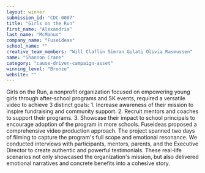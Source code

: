 ```yaml
---
layout: winner
submission_id: "CDC-0007"
title: "Girls on the Run"
first_name: "Alexandria"
last_name: "McManus"
company_name: "Fuseideas"
school_name: ""
creative_team_members: "Will Claflin Simran Gulati Olivia Rasmussen"
name: "Shannon Crane"
category: "cause-driven-campaign-asset"
winning_level: "Bronze"
website: ""
---
```


Girls on the Run, a nonprofit organization focused on empowering young girls through after-school programs and 5K events, required a versatile video to achieve 3 distinct goals: 1. Increase awareness of their mission to inspire fundraising and community support. 2. Recruit mentors and coaches to support their programs. 3. Showcase their impact to school principals to encourage adoption of the program in more schools. Fuseideas proposed a comprehensive video production approach. The project spanned two days of filming to capture the program's full scope and emotional resonance. We conducted interviews with participants, mentors, parents, and the Executive Director to create authentic and powerful testimonials. These real-life scenarios not only showcased the organization's mission, but also delivered emotional narratives and concrete benefits into a cohesive story.
